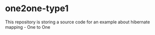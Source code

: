 # one2one-type1
This repository is storing a source code for an example about hibernate mapping - One to One
